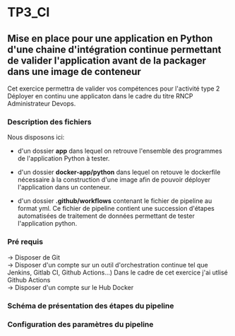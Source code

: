 # TP3_CI
## Mise en place pour une application en Python d'une chaine d'intégration continue permettant de valider l'application avant de la packager dans une image de conteneur
Cet exercice permettra de valider vos compétences pour l'activité type 2 Déployer en continu une applicaton dans le cadre du titre RNCP Administrateur Devops.

### Description des fichiers 
Nous disposons ici: 

* d'un dossier **app** dans lequel on retrouve l'ensemble des programmes de l'application Python à tester. 

* d'un dossier **docker-app/python** dans lequel on retouve le dockerfile nécessaire à la construction d'une image afin de pouvoir déployer l'application dans un conteneur. 

* d'un dossier **.github/workflows** contenant le fichier de pipeline au format yml. Ce fichier de pipeline contient une succession d'étapes automatisées de traitement de données permettant de tester l'application python.

### Pré requis 
-> Disposer de Git  
-> Disposer d'un compte sur un outil d'orchestration continue tel que Jenkins, Gitlab CI, Github Actions...) Dans le cadre de cet exercice j'ai utlisé Github Actions    
-> Disposer d'un compte sur le Hub Docker  

### Schéma de présentation des étapes du pipeline 

### Configuration des paramètres du pipeline


